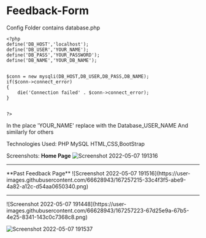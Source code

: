 # Feedback-Form

Config Folder contains database.php
```
<?php
define('DB_HOST','localhost');
define('DB_USER','YOUR_NAME');
define('DB_PASS','YOUR_PASSWORD');
define('DB_NAME','YOUR_DB_NAME');


$conn = new mysqli(DB_HOST,DB_USER,DB_PASS,DB_NAME);
if($conn->connect_error)
{
    die('Connection failed' . $conn->connect_error);
}


?>
```

In the place 'YOUR_NAME' replace with the Database_USER_NAME
And similarly for others

Technologies Used:
PHP 
MySQL
HTML,CSS,BootStrap


Screenshots:
**Home Page**
![Screenshot 2022-05-07 191316](https://user-images.githubusercontent.com/66628943/167257148-c22047d0-642d-49e9-a598-72fad3f3edba.png)

<hr>
**Past Feedback Page**
![Screenshot 2022-05-07 191516](https://user-images.githubusercontent.com/66628943/167257215-33c4f3f5-abe9-4a82-a12c-d54aa0650340.png)

<hr>
![Screenshot 2022-05-07 191448](https://user-images.githubusercontent.com/66628943/167257223-67d25e9a-67b5-4e25-8341-143c0c7368c8.png)

![Screenshot 2022-05-07 191537](https://user-images.githubusercontent.com/66628943/167257231-70c73d08-42f9-4c8d-84f6-091a91354cd5.png)

